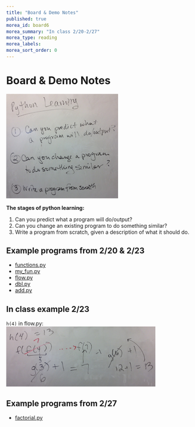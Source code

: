 ```yaml
---
title: "Board & Demo Notes"
published: true
morea_id: board6
morea_summary: "In class 2/20-2/27"
morea_type: reading
morea_labels:
morea_sort_order: 0
---
```


# Board & Demo Notes


<a href="learning.jpg"><img src="learning.jpg" width="300"/></a><BR>

**The stages of python learning:**

1. Can you predict what a program will do/output?
2. Can you change an existing program to do something similar?
3. Write a program from scratch, given a description of what it should do.
 

## Example programs from 2/20 & 2/23

 * [functions.py](functions.py)
 * [my_fun.py](my_fun.py)
 * [flow.py](flow.py)
 * [dbl.py](dbl.py)
 * [add.py](add.py)


## In class example 2/23

`h(4)` in flow.py:<BR>
<a href="h4.JPG"><img src="h4.JPG" width="400"/></a><BR>

## Example programs from 2/27 
 * [factorial.py](factorial.py)